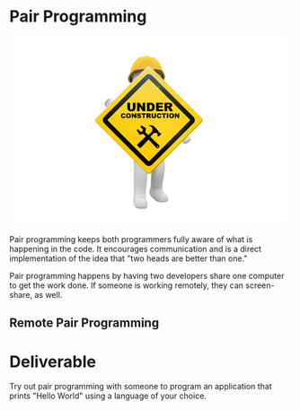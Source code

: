 # Pair Programming

![](../img/under_construction.png)

Pair programming keeps both programmers fully aware of what is happening in the code. It encourages communication and is a direct implementation of the idea that "two heads are better than one."

Pair programming happens by having two developers share one computer to get the work done. If someone is working remotely, they can screen-share, as well.

## Remote Pair Programming

# Deliverable

Try out pair programming with someone to program an application that prints "Hello World" using a language of your choice.